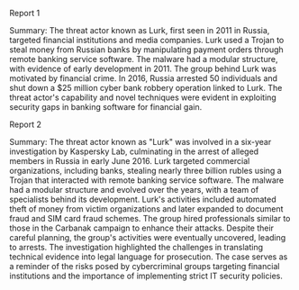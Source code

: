 
Report 1

Summary:
The threat actor known as Lurk, first seen in 2011 in Russia, targeted financial institutions and media companies. Lurk used a Trojan to steal money from Russian banks by manipulating payment orders through remote banking service software. The malware had a modular structure, with evidence of early development in 2011. The group behind Lurk was motivated by financial crime. In 2016, Russia arrested 50 individuals and shut down a $25 million cyber bank robbery operation linked to Lurk. The threat actor's capability and novel techniques were evident in exploiting security gaps in banking software for financial gain.





Report 2

Summary:
The threat actor known as "Lurk" was involved in a six-year investigation by Kaspersky Lab, culminating in the arrest of alleged members in Russia in early June 2016. Lurk targeted commercial organizations, including banks, stealing nearly three billion rubles using a Trojan that interacted with remote banking service software. The malware had a modular structure and evolved over the years, with a team of specialists behind its development. Lurk's activities included automated theft of money from victim organizations and later expanded to document fraud and SIM card fraud schemes. The group hired professionals similar to those in the Carbanak campaign to enhance their attacks. Despite their careful planning, the group's activities were eventually uncovered, leading to arrests. The investigation highlighted the challenges in translating technical evidence into legal language for prosecution. The case serves as a reminder of the risks posed by cybercriminal groups targeting financial institutions and the importance of implementing strict IT security policies.


